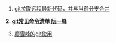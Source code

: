 1. [git拉取远程最新代码，并与当前分支合并](https://blog.csdn.net/luck_h/article/details/77368256)

**2. [git常见命令清单 阮一峰](http://www.ruanyifeng.com/blog/2015/12/git-cheat-sheet.html)**

3. [廖雪峰的git使用](https://www.liaoxuefeng.com/wiki/0013739516305929606dd18361248578c67b8067c8c017b000/0013760174128707b935b0be6fc4fc6ace66c4f15618f8d000)
